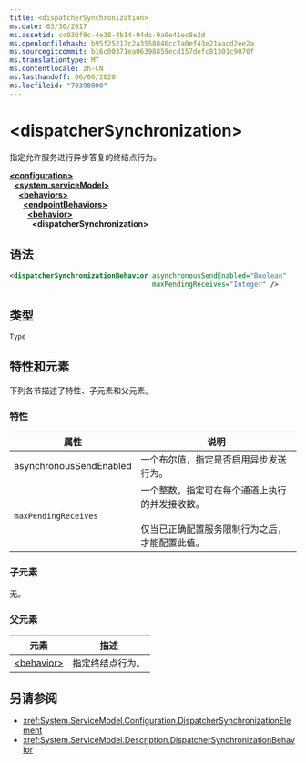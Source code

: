 ```yaml
---
title: <dispatcherSynchronization>
ms.date: 03/30/2017
ms.assetid: cc030f9c-4e38-4b14-94dc-9a0e41ec8e2d
ms.openlocfilehash: b95f25217c2a3558846cc7a0ef43e21aacd2ee2a
ms.sourcegitcommit: b16c00371ea06398859ecd157defc81301c9070f
ms.translationtype: MT
ms.contentlocale: zh-CN
ms.lasthandoff: 06/06/2020
ms.locfileid: "70398000"
---
```

# \<dispatcherSynchronization>
  
指定允许服务进行异步答复的终结点行为。  
  
[**\<configuration>**](../configuration-element.md)\
&nbsp;&nbsp;[**\<system.serviceModel>**](system-servicemodel.md)\
&nbsp;&nbsp;&nbsp;&nbsp;[**\<behaviors>**](behaviors.md)\
&nbsp;&nbsp;&nbsp;&nbsp;&nbsp;&nbsp;[**\<endpointBehaviors>**](endpointbehaviors.md)\
&nbsp;&nbsp;&nbsp;&nbsp;&nbsp;&nbsp;&nbsp;&nbsp;[**\<behavior>**](behavior-of-endpointbehaviors.md)\
&nbsp;&nbsp;&nbsp;&nbsp;&nbsp;&nbsp;&nbsp;&nbsp;&nbsp;&nbsp;**\<dispatcherSynchronization>**  
  
## <a name="syntax"></a>语法  
  
```xml  
<dispatcherSynchronizationBehavior asynchronousSendEnabled="Boolean"
                                   maxPendingReceives="Integer" />
```  
  
## <a name="type"></a>类型  
  
`Type`  
  
## <a name="attributes-and-elements"></a>特性和元素  
  
下列各节描述了特性、子元素和父元素。  
  
### <a name="attributes"></a>特性

| 属性               | 说明       |
| ----------------------- | ----------------- |
| asynchronousSendEnabled | 一个布尔值，指定是否启用异步发送行为。 |
| `maxPendingReceives`    | 一个整数，指定可在每个通道上执行的并发接收数。<br /><br /> 仅当已正确配置服务限制行为之后，才能配置此值。 |

### <a name="child-elements"></a>子元素

无。

### <a name="parent-elements"></a>父元素

| 元素 | 描述 |  
| ------- | ----------- |  
| [\<behavior>](behavior-of-endpointbehaviors.md)|指定终结点行为。 |

## <a name="see-also"></a>另请参阅

- <xref:System.ServiceModel.Configuration.DispatcherSynchronizationElement>
- <xref:System.ServiceModel.Description.DispatcherSynchronizationBehavior>
